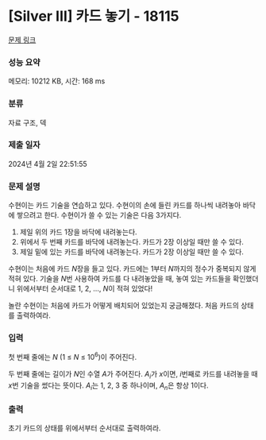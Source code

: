 # [Silver III] 카드 놓기 - 18115 

[문제 링크](https://www.acmicpc.net/problem/18115) 

### 성능 요약

메모리: 10212 KB, 시간: 168 ms

### 분류

자료 구조, 덱

### 제출 일자

2024년 4월 2일 22:51:55

### 문제 설명

<p>수현이는 카드 기술을 연습하고 있다. 수현이의 손에 들린 카드를 하나씩 내려놓아 바닥에 쌓으려고 한다. 수현이가 쓸 수 있는 기술은 다음 3가지다.</p>

<ol>
	<li>제일 위의 카드 1장을 바닥에 내려놓는다.</li>
	<li>위에서 두 번째 카드를 바닥에 내려놓는다. 카드가 2장 이상일 때만 쓸 수 있다.</li>
	<li>제일 밑에 있는 카드를 바닥에 내려놓는다. 카드가 2장 이상일 때만 쓸 수 있다.</li>
</ol>

<p>수현이는 처음에 카드 <em>N</em>장을 들고 있다. 카드에는 1부터 <em>N</em>까지의 정수가 중복되지 않게 적혀 있다. 기술을 <em>N</em>번 사용하여 카드를 다 내려놓았을 때, 놓여 있는 카드들을 확인했더니 위에서부터 순서대로 1, 2, …, <em>N</em>이 적혀 있었다!</p>

<p>놀란 수현이는 처음에 카드가 어떻게 배치되어 있었는지 궁금해졌다. 처음 카드의 상태를 출력하여라.</p>

### 입력 

 <p>첫 번째 줄에는 <em>N </em>(1 ≤ <em>N</em> ≤ 10<sup>6</sup>)이 주어진다.</p>

<p>두 번째 줄에는 길이가 <em>N</em>인 수열 <em>A</em>가 주어진다. <em>A<sub>i</sub></em>가 <em>x</em>이면, <em>i</em>번째로 카드를 내려놓을 때 <em>x</em>번 기술을 썼다는 뜻이다. <em>A<sub>i</sub></em>는 1, 2, 3 중 하나이며, <em>A<sub>n</sub></em>은 항상 1이다.</p>

### 출력 

 <p>초기 카드의 상태를 위에서부터 순서대로 출력하여라.</p>

